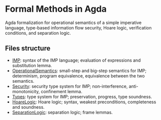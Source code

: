 # Formal Methods in Agda

Agda formalization for operational semantics of a simple imperative language, type-based information flow security, Hoare logic, verification conditions, and separation logic.

## Files structure

- [IMP](IMP.agda): syntax of the IMP language; evaluation of expressions and substitution lemma.
- [OperationalSemantics](OperationalSemantics.agda): small-step and big-step semantics for IMP; determinism, program equivalence, equivalence between the two semantics.
- [Security](Security.agda): security type system for IMP; non-interference, anti-monotonicity, confinement lemma.
- [Types](Types.agda): type system for IMP; preservation, progress, type soundness.
- [HoareLogic](HoareLogic.agda): Hoare logic; syntax, weakest preconditions, completeness and soundness.
- [SeparationLogic](SeparationLogic.agda): separation logic; frame lemmas.

